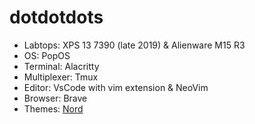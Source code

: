# dotdotdots

- Labtops: XPS 13 7390 (late 2019) & Alienware M15 R3
- OS: PopOS
- Terminal: Alacritty
- Multiplexer: Tmux
- Editor: VsCode with vim extension & NeoVim
- Browser: Brave
- Themes: [Nord](https://github.com/arcticicestudio/nord)
